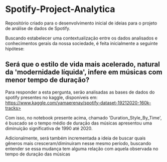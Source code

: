 # Spotify-Project-Analytica
Repositório criado para o desenvolvimento inicial de ideias para o projeto de análise de dados de Spotify.

Buscando estabelecer uma contextualização entre os dados analisados e conhecimentos gerais da nossa sociedade, é feita inicialmente a seguinte hipótese:

## Será que o estilo de vida mais acelerado, natural da 'modernidade líquida', infere em músicas com menor tempo de duração?

Para responder a esta pergunta, serão analisadas as bases de dados do spotify presentes no kaggle, disponíveis em: https://www.kaggle.com/yamaerenay/spotify-dataset-19212020-160k-tracks>

Com isso, no notebook presente acima, chamado 'Duration_Style_By_Time', é buscado se o tempo médio de duração das músicas apresentou uma diminuição significativa de 1990 até 2020.

Adicionalmente, será também incrementada a ideia de buscar quais gêneros mais cresceram/diminuiram nesse mesmo período, buscando entender se essa mudança tem alguma relação com aquela observada no tempo de duração das músicas
